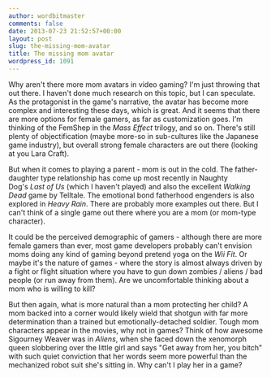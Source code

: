 ```yaml
---
author: wordbitmaster
comments: false
date: 2013-07-23 21:52:57+00:00
layout: post
slug: the-missing-mom-avatar
title: The missing mom avatar
wordpress_id: 1091
---
```


Why aren't there more mom avatars in video gaming? I'm just throwing that out there. I haven't done much research on this topic, but I can speculate. As the protagonist in the game's narrative, the avatar has become more complex and interesting these days, which is great. And it seems that there are more options for female gamers, as far as customization goes. I'm thinking of the FemShep in the _Mass Effect_ trilogy, and so on. There's still plenty of objectification (maybe more-so in sub-cultures like the Japanese game industry), but overall strong female characters are out there (looking at you Lara Craft).

But when it comes to playing a parent - mom is out in the cold. The father-daughter type relationship has come up most recently in Naughty Dog's _Last of Us_ (which I haven't played) and also the excellent _Walking Dead_ game by Telltale. The emotional bond fatherhood engenders is also explored in _Heavy Rain_. There are probably more examples out there. But I can't think of a single game out there where you are a mom (or mom-type character).

It could be the perceived demographic of gamers - although there are more female gamers than ever, most game developers probably can't envision moms doing any kind of gaming beyond pretend yoga on the _Wii Fit_. Or maybe it's the nature of games - where the story is almost always driven by a fight or flight situation where you have to gun down zombies / aliens / bad people (or run away from them). Are we uncomfortable thinking about a mom who is willing to kill?

But then again, what is more natural than a mom protecting her child? A mom backed into a corner would likely wield that shotgun with far more determination than a trained but emotionally-detached soldier. Tough mom characters appear in the movies, why not in games? Think of how awesome Sigourney Weaver was in _Aliens_, when she faced down the xenomorph queen slobbering over the little girl and says "Get away from her, you bitch" with such quiet conviction that her words seem more powerful than the mechanized robot suit she's sitting in. Why can't I play her in a game?
